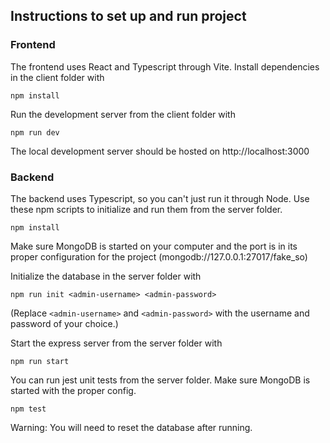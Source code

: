 ## Instructions to set up and run project
### Frontend
The frontend uses React and Typescript through Vite. Install dependencies in the client folder with
```shell
npm install
```

Run the development server from the client folder with
```shell
npm run dev
```

The local development server should be hosted on http://localhost:3000

### Backend
The backend uses Typescript, so you can't just run it through Node. 
Use these npm scripts to initialize and run them from the server folder.
```shell
npm install
```
Make sure MongoDB is started on your computer and the port is in its proper configuration for the project (mongodb://127.0.0.1:27017/fake_so)

Initialize the database in the server folder with
```shell
npm run init <admin-username> <admin-password>
```
(Replace `<admin-username>` and `<admin-password>` with the username and password of your choice.)

Start the express server from the server folder with
```shell
npm run start
```

You can run jest unit tests from the server folder. Make sure MongoDB is started with the proper config.
```shell
npm test
```
Warning: You will need to reset the database after running.

